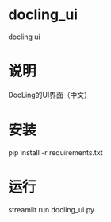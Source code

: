 # docling_ui
docling ui

# 说明

DocLing的UI界面（中文）

#  安装

pip install -r requirements.txt

# 运行

streamlit run docling_ui.py            
